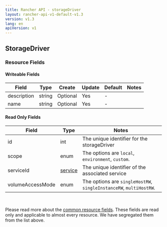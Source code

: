 ```yaml
---
title: Rancher API - storageDriver
layout: rancher-api-v1-default-v1.3
version: v1.3
lang: en
apiVersion: v1
---
```


## StorageDriver



### Resource Fields

#### Writeable Fields

Field | Type | Create | Update | Default | Notes
---|---|---|---|---|---
description | string | Optional | Yes | - | 
name | string | Optional | Yes | - | 


#### Read Only Fields

Field | Type   | Notes
---|---|---
id | int  | The unique identifier for the storageDriver
scope | enum  | The options are `local`, `environment`, `custom`.
serviceId | [service]({{site.baseurl}}/rancher/{{page.version}}/{{page.lang}}/api/{{page.apiVersion}}/api-resources/service/)  | The unique identifier of the associated service
volumeAccessMode | enum  | The options are `singleHostRW`, `singleInstanceRW`, `multiHostRW`.


<br>

Please read more about the [common resource fields]({{site.baseurl}}/rancher/{{page.version}}/{{page.lang}}/api/{{page.apiVersion}}/common/). These fields are read only and applicable to almost every resource. We have segregated them from the list above.




